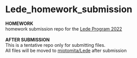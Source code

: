 # Lede_homework_submission
 
**HOMEWORK**<br>
homework submission repo for the [Lede Program 2022](https://ledeprogram.com/)<br>
<br>
**AFTER SUBMISSION**<br>
This is a tentative repo only for submitting files.<br>
All files will be moved to [miotomita/Lede](https://github.com/miotomita/Lede/tree/main/homework) after submission
